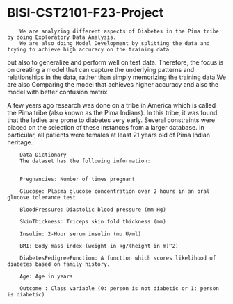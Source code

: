 # BISI-CST2101-F23-Project
		We are analyzing different aspects of Diabetes in the Pima tribe by doing Exploratory Data Analysis.
		We are also doing Model Development by splitting the data and trying to achieve high accuracy on the training data
  but also to generalize and perform well on test data. Therefore, the focus is on creating a model 
  that can capture the underlying patterns and relationships in the data, rather than simply memorizing 
  the training data.We are also Comparing the model that achieves higher accuracy and also the model with better confusion matrix
		
A few years ago research was done on a tribe in America which is called the Pima tribe (also known as the Pima Indians). 
In this tribe, it was found that the ladies are prone to diabetes very early.
Several constraints were placed on the selection of these instances from a larger database. 
In particular, all patients were females at least 21 years old of Pima Indian heritage.
		

		

		Data Dictionary
		The dataset has the following information:
		

		Pregnancies: Number of times pregnant

		Glucose: Plasma glucose concentration over 2 hours in an oral glucose tolerance test

		BloodPressure: Diastolic blood pressure (mm Hg)

		SkinThickness: Triceps skin fold thickness (mm)

		Insulin: 2-Hour serum insulin (mu U/ml)

		BMI: Body mass index (weight in kg/(height in m)^2)

		DiabetesPedigreeFunction: A function which scores likelihood of diabetes based on family history.

		Age: Age in years

		Outcome : Class variable (0: person is not diabetic or 1: person is diabetic)


